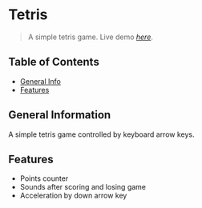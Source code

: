 # Tetris
> A simple tetris game.
> Live demo [_here_](https://codecrafter8.github.io/Tetris/). 

## Table of Contents
* [General Info](#general-information)
* [Features](#features)


## General Information
A simple tetris game controlled by keyboard arrow keys. 


## Features
- Points counter
- Sounds after scoring and losing game
- Acceleration by down arrow key

